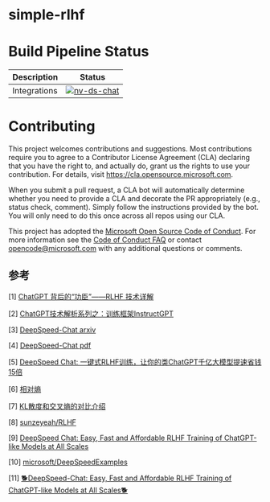 # simple-rlhf

# Build Pipeline Status
| Description | Status |
| ----------- | ------ |
| Integrations | [![nv-ds-chat](https://github.com/microsoft/DeepSpeed/actions/workflows/nv-ds-chat.yml/badge.svg?branch=master)](https://github.com/microsoft/DeepSpeed/actions/workflows/nv-ds-chat.yml) |

# Contributing

This project welcomes contributions and suggestions.  Most contributions require you to agree to a
Contributor License Agreement (CLA) declaring that you have the right to, and actually do, grant us
the rights to use your contribution. For details, visit https://cla.opensource.microsoft.com.

When you submit a pull request, a CLA bot will automatically determine whether you need to provide
a CLA and decorate the PR appropriately (e.g., status check, comment). Simply follow the instructions
provided by the bot. You will only need to do this once across all repos using our CLA.

This project has adopted the [Microsoft Open Source Code of Conduct](https://opensource.microsoft.com/codeofconduct/).
For more information see the [Code of Conduct FAQ](https://opensource.microsoft.com/codeofconduct/faq/) or
contact [opencode@microsoft.com](mailto:opencode@microsoft.com) with any additional questions or comments.

## 参考

[1] [ChatGPT 背后的“功臣”——RLHF 技术详解](https://huggingface.co/blog/zh/rlhf)

[2] [ChatGPT技术解析系列之：训练框架InstructGPT](https://zhuanlan.zhihu.com/p/605516116)

[3] [DeepSpeed-Chat arxiv](https://arxiv.org/abs/2308.01320)

[4] [DeepSpeed-Chat pdf](https://arxiv.org/pdf/2308.01320.pdf)

[5] [DeepSpeed Chat: 一键式RLHF训练，让你的类ChatGPT千亿大模型提速省钱15倍](https://github.com/microsoft/DeepSpeed/blob/master/blogs/deepspeed-chat/chinese/README.md)

[6] [相对熵](https://baike.baidu.com/item/%E7%9B%B8%E5%AF%B9%E7%86%B5/4233536)

[7] [KL散度和交叉熵的对比介绍](https://baijiahao.baidu.com/s?id=1763841223452070719)

[8] [sunzeyeah/RLHF](https://github.com/sunzeyeah/RLHF)

[9] [DeepSpeed Chat: Easy, Fast and Affordable RLHF Training of ChatGPT-like Models at All Scales](https://github.com/microsoft/DeepSpeed/tree/master/blogs/deepspeed-chat)

[10] [microsoft/DeepSpeedExamples](https://github.com/microsoft/DeepSpeedExamples)

[11] [🐕DeepSpeed-Chat: Easy, Fast and Affordable RLHF Training of ChatGPT-like Models at All Scales🐕](https://github.com/microsoft/DeepSpeedExamples/tree/master/applications/DeepSpeed-Chat)
